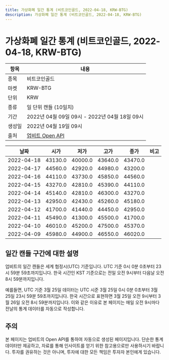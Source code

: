 ```yaml
---
title: 가상화폐 일간 통계 (비트코인골드, 2022-04-18, KRW-BTG)
description: 가상화폐 일간 통계 (비트코인골드, 2022-04-18, KRW-BTG)
---
```



가상화폐 일간 통계 (비트코인골드, 2022-04-18, KRW-BTG)
===

|항목|내용|
|--|--|
|종목|비트코인골드|
|마켓|KRW-BTG|
|단위|KRW|
|종류|일 단위 캔들 (10일치)|
|기간|2022년 04월 09일 09시 - 2022년 04월 18일 09시|
|생성일|2022년 04월 19일 09시|
|출처|[업비트 Open API](https://docs.upbit.com)|


|날짜|시가|저가|고가|종가|비고|
|--|--|--|--|--|--|
|2022-04-18|43130.0|40000.0|43640.0|43470.0|    |
|2022-04-17|44560.0|42920.0|44980.0|43200.0|    |
|2022-04-16|44110.0|43730.0|45850.0|44560.0|    |
|2022-04-15|43270.0|42810.0|45390.0|44110.0|    |
|2022-04-14|45140.0|42810.0|46300.0|43270.0|    |
|2022-04-13|42950.0|42430.0|45260.0|45180.0|    |
|2022-04-12|41700.0|41440.0|44450.0|42950.0|    |
|2022-04-11|45490.0|41300.0|45500.0|41700.0|    |
|2022-04-10|46010.0|45200.0|47500.0|45370.0|    |
|2022-04-09|45980.0|44900.0|46550.0|46020.0|    |


일간 캔들 구간에 대한 설명
---


업비트의 일간 캔들은 세계 협정시(UTC) 기준입니다. 
UTC 기준 0시 0분 0초부터 23시 59분 59초까지입니다. 
한국 시간인 KST 기준으로는 전일 오전 9시부터 다음날 오전 8시 59분까지입니다. 


예를들면, UTC 기준 3월 25일 데이터는 UTC 시준 3월 25일 0시 0분 0초부터 3월 25일 23시 59분 59초까지입니다. 
한국 시간으로 표현하면 3월 25일 오전 9시부터 3월 26일 오전 8시 59분까지입니다. 
이와 같은 이유로 본 페이지는 매일 오전 9시마다 전날의 통계 데이터를 자동으로 작성합니다. 


주의
---


본 페이지는 업비트의 Open API를 통하여 자동으로 생성된 페이지입니다. 
단순한 통계 데이터만 제공하고, 자료를 통해 인사이트를 얻기 위한 참고용으로만 사용하시기 바랍니다. 
투자를 권유하는 것은 아니며, 투자에 대한 모든 책임은 투자자 본인에게 있습니다. 
